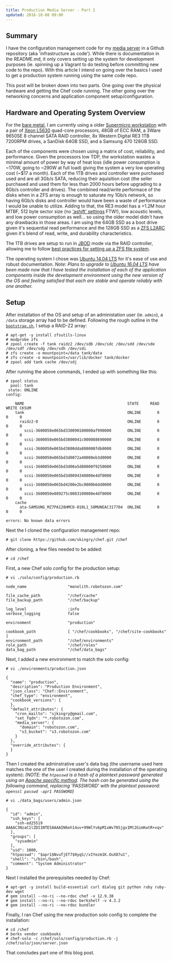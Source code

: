 ```yaml
---
title: Production Media Server - Part I
updated: 2016-10-08 09:00
---
```


## Summary

I have the configuration management code for my [media server](https://github.com/skingry/chef.git) in a Github repository (aka 'infrastructure as code').  While there is documentation in the README.md, it only covers setting up the system for development purposes (ie. spinning up a Vagrant to do testing before committing new code to the repo).  With this article I intend on going over the basics I used to get a production system running using the same code repo.

This post will be broken down into two parts.  One going over the physical hardware and getting the Chef code running.  The other going over the networking concerns and application component setup/configuration.

## Hardware and Operating System Overview

For the [bare metal](https://en.wikipedia.org/wiki/Bare_machine), I am currently using a older [Supermicro workstation](https://www.supermicro.com/products/system/4U/7046/SYS-7046A-T.cfm) with a pair of [Xeon L5630](http://ark.intel.com/products/47927/Intel-Xeon-Processor-L5630-12M-Cache-2_13-GHz-5_86-GTs-Intel-QPI) quad-core processors, 48GB of ECC RAM, a 3Ware 9650SE 8 channel SATA RAID controller, 8x Western Digital RE3 1TB 7200RPM drives, a SanDisk 64GB SSD, and a Samsung 470 128GB SSD.

Each of the components were chosen using a matrix of cost, reliability, and performance.  Given the processors low TDP, the workstation wastes a minimal amount of power by way of heat loss (idle power consumption is ~170W, going to ~290W at full load) giving the system a very low operating cost (~$17 a month).  Each of the 1TB drives and controller were purchased used and are all 3Gb/s SATA, reducing their aquisition cost (the seller purchased and used them for less than 2000 hours before upgrading to a 6Gb/s controller and drives).  The combined read/write performace of the disks when in a ZFS array is enough to saturate my 1Gb/s network, so having 6Gb/s disks and controller would have been a waste of performance I would be unable to utilize.  Adding to that, the RE3 model has a >1.2M hour MTBF, 512 byte sector size (no ['ashift' settings](http://wiki.illumos.org/display/illumos/ZFS+and+Advanced+Format+disks) FTW!), low acoustic levels, and low power consumption as well... so using the older model didn't have any drawbacks in those areas.  I am using the 64GB SSD as a boot drive given it's sequential read performance and the 128GB SSD as a [ZFS L2ARC](https://blogs.oracle.com/brendan/entry/test) given it's blend of read, write, and durability characteristics.

The 1TB drives are setup to run in [JBOD](https://en.wikipedia.org/wiki/Non-RAID_drive_architectures#JBOD) mode via the RAID controller, allowing me to follow [best practices for setting up a ZFS file system](https://en.wikipedia.org/wiki/ZFS#ZFS_and_hardware_RAID).

The operating system I chose was [Ubuntu 14.04 LTS](http://releases.ubuntu.com/14.04/) for it's ease of use and robust documentation.  _Note: Plans to upgrade to [Ubuntu 16.04 LTS](http://releases.ubuntu.com/16.04/) have been made now that I have tested the installation of each of the application components inside the development environment using the new version of the OS and feeling satisfied that each are stable and operate reliably with one another._

## Setup

After installation of the OS and setup of an administation user (ie. `admin`), a `/data` storage array had to be defined.  Following the rough outline in the [`bootstrap.sh`](https://github.com/skingry/chef/blob/master/bootstrap.sh), I setup a RAID-Z2 array:

```
# apt-get -y install zfsutils-linux
# modprobe zfs
# zpool create -f tank raidz2 /dev/sdb /dev/sdc /dev/sdd /dev/sde /dev/sdf /dev/sdg /dev/sdh /dev/sdi
# zfs create -o mountpoint=/data tank/data
# zfs create -o mountpoint=/var/lib/docker tank/docker
# zpool add tank cache /dev/sdj
```

After running the above commands, I ended up with something like this:

```
# zpool status
  pool: tank
 state: ONLINE
config:

	NAME                                             STATE     READ WRITE CKSUM
	tank                                             ONLINE       0     0     0
	  raidz2-0                                       ONLINE       0     0     0
	    scsi-3600050e065bd330090100000af990000       ONLINE       0     0     0
	    scsi-3600050e065bd3800041c000088690000       ONLINE       0     0     0
	    scsi-3600050e065bd3800dda800008fdb0000       ONLINE       0     0     0
	    scsi-3600050e065bd3d0072a40000eb3d0000       ONLINE       0     0     0
	    scsi-3600050e065bd3d00a5d80000f9250000       ONLINE       0     0     0
	    scsi-3600050e065bd3d0094340000e4df0000       ONLINE       0     0     0
	    scsi-3600050e065bd4200e2bc0000b6dd0000       ONLINE       0     0     0
	    scsi-3600050e089275c0083100000e4df0000       ONLINE       0     0     0
	cache
	  ata-SAMSUNG_MZ7PA128HMCD-010L1_S0MUNEAC317704  ONLINE       0     0     0

errors: No known data errors
```

Next the I cloned the configuration management repo:

```
# git clone https://github.com/skingry/chef.git /chef
```

After cloning, a few files needed to be added:

```
# cd /chef
```

First, a new Chef solo config for the production setup:

```
# vi ./solo/config/production.rb
```

```
node_name                  "monolith.robotozon.com"

file_cache_path            "/chef/cache"
file_backup_path           "/chef/backup"

log_level                  :info
verbose_logging            false

environment                "production"

cookbook_path              [ "/chef/cookbooks", "/chef/site-cookbooks" ]
environment_path           "/chef/environments"
role_path                  "/chef/roles"
data_bag_path              "/chef/data_bags"
```

Next, I added a new environment to match the solo config:

```
# vi ./environments/production.json
```

```
{
  "name": "production",
  "description": "Production Environment",
  "json_class": "Chef::Environment",
  "chef_type": "environment",
  "cookbook_versions": {
  },
  "default_attributes": {
    "cron_mailto": "sjkingry@gmail.com",
    "set_fqdn": "*.robotozon.com",
    "media_server": {
      "domain": "robotozon.com",
      "s3_bucket": "s3.robotozon.com"
    }
  },
  "override_attributes": {
  }
}
```

Then I created the adminstrative user's data bag (the username used here matches the one of the user I created during the installation of the operating system):
*(NOTE: the `htpasswd` is a hash of a plaintext password generated using an [Apache specific method](https://httpd.apache.org/docs/2.4/misc/password_encryptions.html).  The hash can be generated using the following command, replacing 'PASSWORD' with the plaintext password: `openssl passwd -apr1 PASSWORD`)*

```
# vi ./data_bags/users/admin.json
```

```
{
  "id": "admin",
  "ssh_keys": [
    "ssh-ed25519 AAAAC3NzaC1lZDI1NTE5AAAAIN6eh14uv+99WlYv6pM1xWv70Sjgx1Mt2GimKwtR+xqv"
  ],
  "groups": [
    "sysadmin"
  ],
  "uid": 1000,
  "htpasswd": "$apr1$NvuTjET7$0yqS//xIYezm1K.OuXD7u1",
  "shell": "\/bin\/bash",
  "comment": "System Administrator"
}
```

Next I installed the prerequisites needed by Chef:

```
# apt-get -y install build-essential curl dialog git python ruby ruby-dev wget
# gem install --no-ri --no-rdoc chef -v 12.9.38
# gem install --no-ri --no-rdoc berkshelf -v 4.3.2
# gem install --no-ri --no-rdoc bundler
```

Finally, I ran Chef using the new production solo config to complete the installation:

```
# cd /chef
# berks vendor cookbooks
# chef-solo -c /chef/solo/config/production.rb -j /chef/solo/json/server.json
```

That concludes part one of this blog post.
